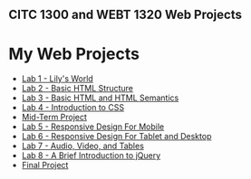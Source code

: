 ## CITC 1300 and WEBT 1320 Web Projects
<h1>My Web Projects</h1>

<ul>
    <li><a href="Lab%201/index.html">Lab 1 - Lily's World</a></li>
    <li><a href="Lab%202/Index.html">Lab 2 - Basic HTML Structure</a></li>
    <li><a href="lab%203/index.html">Lab 3 - Basic HTML and HTML Semantics</a></li>
    <li><a href="Lab%204/index.html">Lab 4 - Introduction to CSS</a></li>
    <li><a href="midterm/index.html"> Mid-Term Project</a></li>
    <li><a href="Lab%205/index.html">Lab 5 - Responsive Design For Mobile</a></li>
    <li><a href="Lab%206/index.html">Lab 6 - Responsive Design For Tablet and Desktop</a></li>
    <li><a href="Lab%207/index.html">Lab 7 - Audio, Video, and Tables</a></li>
    <li><a href="Lab%208/index.html">Lab 8 - A Brief Introduction to jQuery</a></li>
    <li><a href="final/index.html">Final Project</a></li>
</ul>



